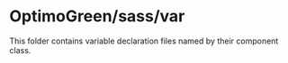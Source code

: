 # OptimoGreen/sass/var

This folder contains variable declaration files named by their component class.
